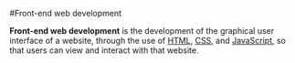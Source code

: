 #Front-end web development

**Front-end web development** is the development of the graphical user interface of a website, through the use of [HTML](/wiki/HTML), [CSS](/wiki/CSS), and [JavaScript](/wiki/JavaScript), so that users can view and interact with that website.